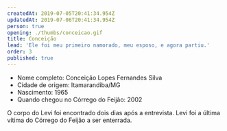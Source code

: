 ```yaml
---
createdAt: 2019-07-05T20:41:34.954Z
updatedAt: 2019-07-06T20:41:34.954Z
person: true
opening: ./thumbs/conceicao.gif
title: Conceição
lead: 'Ele foi meu primeiro namorado, meu esposo, e agora partiu.'
order: 3
published: true
---
```


<div class="infos">

- Nome completo: Conceição Lopes Fernandes Silva
- Cidade de origem: Itamarandiba/MG
- Nascimento: 1965
- Quando chegou no Córrego do Feijão: 2002

</div>

<div class="video" title="Título descritivo do vídeo para acessibilidade" data-video="Cy_Rhrqkb9g"></div>

O corpo do Levi foi encontrado dois dias após a entrevista. Levi foi a última vítima do Córrego do Feijão a ser enterrada.
